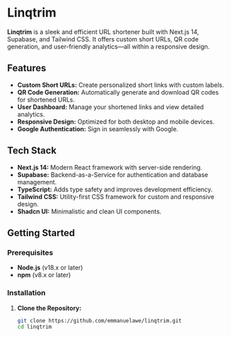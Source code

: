 # Linqtrim

**Linqtrim** is a sleek and efficient URL shortener built with Next.js 14, Supabase, and Tailwind CSS. It offers custom short URLs, QR code generation, and user-friendly analytics—all within a responsive design.

## Features

- **Custom Short URLs:** Create personalized short links with custom labels.
- **QR Code Generation:** Automatically generate and download QR codes for shortened URLs.
- **User Dashboard:** Manage your shortened links and view detailed analytics.
- **Responsive Design:** Optimized for both desktop and mobile devices.
- **Google Authentication:** Sign in seamlessly with Google.

## Tech Stack

- **Next.js 14:** Modern React framework with server-side rendering.
- **Supabase:** Backend-as-a-Service for authentication and database management.
- **TypeScript:** Adds type safety and improves development efficiency.
- **Tailwind CSS:** Utility-first CSS framework for custom and responsive design.
- **Shadcn UI:** Minimalistic and clean UI components.

## Getting Started

### Prerequisites

- **Node.js** (v18.x or later)
- **npm** (v8.x or later)

### Installation

1. **Clone the Repository:**

   ```bash
   git clone https://github.com/emmanuelawe/linqtrim.git
   cd linqtrim
